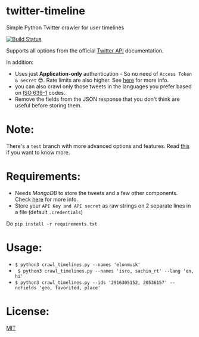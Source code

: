 # twitter-timeline
Simple Python Twitter crawler for user timelines

[![Build Status](https://travis-ci.org/vaddina/twitter-timeline.svg?branch=master)](https://travis-ci.org/vaddina/twitter-timeline)

Supports all options from the official [Twitter API](https://dev.twitter.com/rest/reference/get/statuses/user_timeline) documentation.

In addition:
* Uses just **Application-only** authentication - So no need of `Access Token & Secret` 😍. Rate limits are also higher. See [here](https://dev.twitter.com/oauth/application-only) for more info.
* you can also crawl only those tweets in the languages you prefer based on [ISO 639-1](https://en.wikipedia.org/wiki/List_of_ISO_639-1_codes) codes.
* Remove the fields from the JSON response that you don't think are useful before storing them.

# Note:
There's a `test` branch with more advanced options and features. Read [this](https://github.com/vaddina/twitter-timeline/blob/test/README.md#note) if you want to know more.

# Requirements:
* Needs *MongoDB* to store the tweets and a few other components. Check [here](requirements.txt) for more info.
* Store your `API Key and API secret` as raw strings on 2 separate lines in a file (default `.credentials`)

 Do `pip install -r requirements.txt`

# Usage:
* ` $ python3 crawl_timelines.py --names 'elonmusk' `
* ` $ python3 crawl_timelines.py --names 'isro, sachin_rt' --lang 'en, hi'`
* ` $ python3 crawl_timelines.py --ids '2916305152, 20536157' --noFields 'geo, favorited, place' `

# License:

[MIT](LICENSE)
